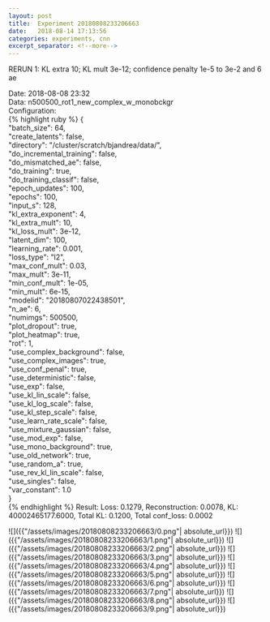 ```yaml
---
layout: post
title:  Experiment 20180808233206663
date:   2018-08-14 17:13:56
categories: experiments, cnn
excerpt_separator: <!--more-->
---
```

RERUN 1: KL extra 10; KL mult 3e-12; confidence penalty 1e-5 to 3e-2 and 6 ae  

 <!--more-->
Date: 2018-08-08 23:32  
Data: n500500_rot1_new_complex_w_monobckgr  
Configuration:   
{% highlight ruby %}
{  
    "batch_size": 64,   
    "create_latents": false,   
    "directory": "/cluster/scratch/bjandrea/data/",   
    "do_incremental_training": false,   
    "do_mismatched_ae": false,   
    "do_training": true,   
    "do_training_classif": false,   
    "epoch_updates": 100,   
    "epochs": 100,   
    "input_s": 128,   
    "kl_extra_exponent": 4,   
    "kl_extra_mult": 10,   
    "kl_loss_mult": 3e-12,   
    "latent_dim": 100,   
    "learning_rate": 0.001,   
    "loss_type": "l2",   
    "max_conf_mult": 0.03,   
    "max_mult": 3e-11,   
    "min_conf_mult": 1e-05,   
    "min_mult": 6e-15,   
    "modelid": "20180807022438501",   
    "n_ae": 6,   
    "numimgs": 500500,   
    "plot_dropout": true,   
    "plot_heatmap": true,   
    "rot": 1,   
    "use_complex_background": false,   
    "use_complex_images": true,   
    "use_conf_penal": true,   
    "use_deterministic": false,   
    "use_exp": false,   
    "use_kl_lin_scale": false,   
    "use_kl_log_scale": false,   
    "use_kl_step_scale": false,   
    "use_learn_rate_scale": false,   
    "use_mixture_gaussian": false,   
    "use_mod_exp": false,   
    "use_mono_background": true,   
    "use_old_network": true,   
    "use_random_a": true,   
    "use_rev_kl_lin_scale": false,   
    "use_singles": false,   
    "var_constant": 1.0  
}  
{% endhighlight %}
Result: Loss: 0.1279, Reconstruction: 0.0078, KL: 40002465177.6000, Total KL: 0.1200,  Total conf_loss: 0.0002  

![]({{"/assets/images/20180808233206663/0.png"| absolute_url}})
![]({{"/assets/images/20180808233206663/1.png"| absolute_url}})
![]({{"/assets/images/20180808233206663/2.png"| absolute_url}})
![]({{"/assets/images/20180808233206663/3.png"| absolute_url}})
![]({{"/assets/images/20180808233206663/4.png"| absolute_url}})
![]({{"/assets/images/20180808233206663/5.png"| absolute_url}})
![]({{"/assets/images/20180808233206663/6.png"| absolute_url}})
![]({{"/assets/images/20180808233206663/7.png"| absolute_url}})
![]({{"/assets/images/20180808233206663/8.png"| absolute_url}})
![]({{"/assets/images/20180808233206663/9.png"| absolute_url}})
